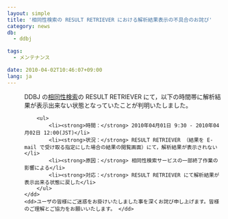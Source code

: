 ```yaml
---
layout: simple
title: '相同性検索の RESULT RETRIEVER における解析結果表示の不具合のお詫び'
category: news
db:
  - ddbj

tags:
  - メンテナンス

date: 2010-04-02T10:46:07+09:00
lang: ja
---
```


<dl>
    <dd>DDBJ の<a href="/searches.html">相同性検索</a>の RESULT RETRIEVER にて，以下の時間帯に解析結果が表示出来ない状態となっていたことが判明いたしました。

        <ul>
            <li><strong>時間：</strong> 2010年04月01日 9:30 - 2010年04月02日 12:00(JST)</li>
            <li><strong>状況：</strong> RESULT RETRIEVER （結果を E-mail で受け取る指定にした場合の結果の閲覧画面）にて，解析結果が表示されない</li>
            <li><strong>原因：</strong> 相同性検索サービスの一部終了作業の影響による</li>
            <li><strong>対応：</strong> RESULT RETRIEVER にて解析結果が表示出来る状態に戻した</li>
        </ul>
    </dd>
    <dd>ユーザの皆様にご迷惑をお掛けいたしました事を深くお詫び申し上げます。皆様のご理解とご協力をお願いいたします。 </dd>
</dl>
